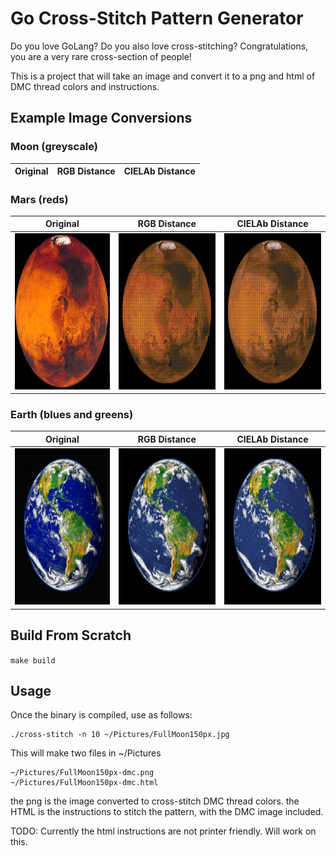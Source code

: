 # Go Cross-Stitch Pattern Generator
Do you love GoLang? Do you also love cross-stitching? Congratulations, you are a very rare cross-section of people!

This is a project that will take an image and convert it to a png and html of DMC thread colors and instructions.

## Example Image Conversions

### Moon (greyscale)
| Original | RGB Distance | CIELAb Distance |
|:--:|:--:|:--:|
[moon]: https://github.com/lindsaylandry/go-cross-stitch/blob/master/examples/test_images/FullMoon150px.jpg
[moon-dmc]: https://github.com/lindsaylandry/go-cross-stitch/blob/master/examples/test_images/FullMoon150px-dmc.png

### Mars (reds)
| Original | RGB Distance | CIELAb Distance |
|:--:|:--:|:--:|
| <img src="https://github.com/lindsaylandry/go-cross-stitch/blob/master/examples/test_images/mars.jpg" height="250"> | <img src="https://github.com/lindsaylandry/go-cross-stitch/blob/master/examples/test_images/mars-dmc-rgb.png" height="250"> | <img src="https://github.com/lindsaylandry/go-cross-stitch/blob/master/examples/test_images/mars-dmc-lab.png" height="250">

### Earth (blues and greens)
| Original | RGB Distance | CIELAb Distance |
|:--:|:--:|:--:|
| <img src="https://github.com/lindsaylandry/go-cross-stitch/blob/master/examples/test_images/earth200.jpg" height="250"> | <img src="https://github.com/lindsaylandry/go-cross-stitch/blob/master/examples/test_images/earth200-dmc-rgb.png" height="250"> | <img src="https://github.com/lindsaylandry/go-cross-stitch/blob/master/examples/test_images/earth200-dmc-lab.png" height="250">

## Build From Scratch
```make build```

## Usage
Once the binary is compiled, use as follows:
```
./cross-stitch -n 10 ~/Pictures/FullMoon150px.jpg
```
This will make two files in ~/Pictures
```
~/Pictures/FullMoon150px-dmc.png
~/Pictures/FullMoon150px-dmc.html
```
the png is the image converted to cross-stitch DMC thread colors.
the HTML is the instructions to stitch the pattern, with the DMC image included.

TODO: Currently the html instructions are not printer friendly. Will work on this.

